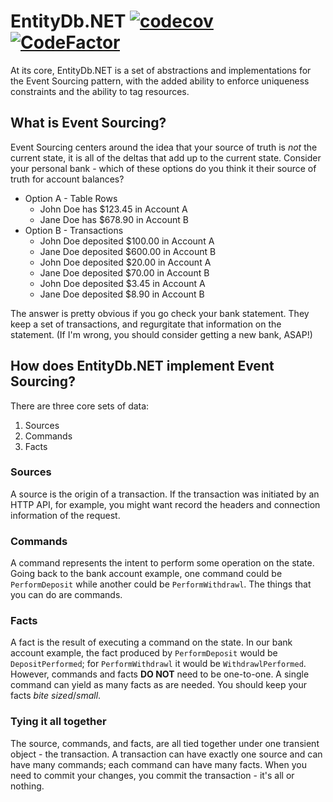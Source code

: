# EntityDb.NET [![codecov](https://codecov.io/gh/entitydb-io/EntityDb.NET/branch/main/graph/badge.svg?token=2IK4D211SY)](https://codecov.io/gh/entitydb-io/EntityDb.NET) [![CodeFactor](https://www.codefactor.io/repository/github/entitydb-io/entitydb.net/badge)](https://www.codefactor.io/repository/github/entitydb-io/entitydb.net)

At its core, EntityDb.NET is a set of abstractions and implementations for the Event Sourcing pattern, with the added
ability to enforce uniqueness constraints and the ability to tag resources.

## What is Event Sourcing?

Event Sourcing centers around the idea that your source of truth is _not_ the current state, it is all of the deltas
that add up to the current state. Consider your personal bank - which of these options do you think it their source of
truth for account balances?

- Option A - Table Rows
    - John Doe has $123.45 in Account A
    - Jane Doe has $678.90 in Account B
- Option B - Transactions
    - John Doe deposited $100.00 in Account A
    - Jane Doe deposited $600.00 in Account B
    - John Doe deposited $20.00 in Account A
    - Jane Doe deposited $70.00 in Account B
    - John Doe deposited $3.45 in Account A
    - Jane Doe deposited $8.90 in Account B

The answer is pretty obvious if you go check your bank statement. They keep a set of transactions, and regurgitate that
information on the statement. (If I'm wrong, you should consider getting a new bank, ASAP!)

## How does EntityDb.NET implement Event Sourcing?

There are three core sets of data:

1. Sources
2. Commands
3. Facts

### Sources

A source is the origin of a transaction. If the transaction was initiated by an HTTP API, for example, you might want
record the headers and connection information of the request.

### Commands

A command represents the intent to perform some operation on the state. Going back to the bank account example, one
command could be `PerformDeposit` while another could be `PerformWithdrawl`. The things that you can do are commands.

### Facts

A fact is the result of executing a command on the state. In our bank account example, the fact produced
by `PerformDeposit` would be `DepositPerformed`; for `PerformWithdrawl` it would be `WithdrawlPerformed`. However,
commands and facts **DO NOT** need to be one-to-one. A single command can yield as many facts as are needed. You should
keep your facts _bite sized_/_small_.

### Tying it all together

The source, commands, and facts, are all tied together under one transient object - the transaction. A transaction can
have exactly one source and can have many commands; each command can have many facts. When you need to commit your
changes, you commit the transaction - it's all or nothing.
